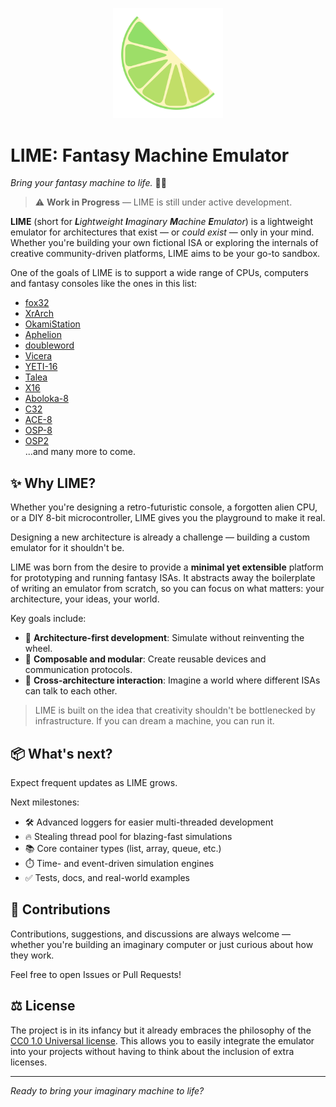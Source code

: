 <p align = "center">
  <img src = "resources/lime.svg" width = "35%" />
</p>

# LIME: Fantasy Machine Emulator
_Bring your fantasy machine to life._ 🧠✨

> ⚠️ **Work in Progress** — LIME is still under active development.

**LIME** (short for _**L**ightweight **I**maginary **M**achine **E**mulator_) is a lightweight emulator for architectures that exist — or *could exist* — only in your mind. Whether you're building your own fictional ISA or exploring the internals of creative community-driven platforms, LIME aims to be your go-to sandbox.

One of the goals of LIME is to support a wide range of CPUs, computers and fantasy consoles like the ones in this list:
- [fox32](https://github.com/fox32-arch)
- [XrArch](https://github.com/xrarch)
- [OkamiStation](https://github.com/TalonFloof/OkamiStation)
- [Aphelion](https://github.com/orbit-systems/aphelion)
- [doubleword](https://github.com/WilliamBattsIII/doubleword)
- [Vicera](https://codeberg.org/vicera)
- [YETI-16](https://github.com/MESYETI/YETI-16)
- [Talea](https://github.com/uri-nyx/Talea)
- [X16](https://github.com/emd22/x16)
- [Aboloka-8](https://github.com/Avuxo/Aboloka-8)
- [C32](https://github.com/Toriiiiiiiiii/C32)
- [ACE-8](https://github.com/Toriiiiiiiiii/ACE-8)
- [OSP-8](https://github.com/Toriiiiiiiiii/OSP-8)
- [OSP2](https://github.com/Toriiiiiiiiii/OSP2)  
...and many more to come.

## ✨ Why LIME?

Whether you're designing a retro-futuristic console, a forgotten alien CPU, or a DIY 8-bit microcontroller, LIME gives you the playground to make it real.

Designing a new architecture is already a challenge — building a custom emulator for it shouldn't be.

LIME was born from the desire to provide a **minimal yet extensible** platform for prototyping and running fantasy ISAs. It abstracts away the boilerplate of writing an emulator from scratch, so you can focus on what matters: your architecture, your ideas, your world.

Key goals include:
- 🧠 **Architecture-first development**: Simulate without reinventing the wheel.
- 🔌 **Composable and modular**: Create reusable devices and communication protocols.
- 🤝 **Cross-architecture interaction**: Imagine a world where different ISAs can talk to each other.

> LIME is built on the idea that creativity shouldn't be bottlenecked by infrastructure. If you can dream a machine, you can run it.

## 📦 What's next?

Expect frequent updates as LIME grows.

Next milestones:
- 🛠️ Advanced loggers for easier multi-threaded development
- 🔥 Stealing thread pool for blazing-fast simulations
- 📚 Core container types (list, array, queue, etc.)
- ⏱️ Time- and event-driven simulation engines
- ✅ Tests, docs, and real-world examples

## 🤝 Contributions

Contributions, suggestions, and discussions are always welcome — whether you're building an imaginary computer or just curious about how they work.

Feel free to open Issues or Pull Requests!

## ⚖️ License

The project is in its infancy but it already embraces the philosophy of the [CC0 1.0 Universal license](./LICENSE). This allows you to easily integrate the emulator into your projects without having to think about the inclusion of extra licenses.

---

_Ready to bring your imaginary machine to life?_